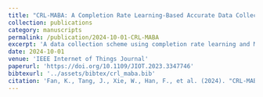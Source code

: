 ```yaml
---
title: "CRL-MABA: A Completion Rate Learning-Based Accurate Data Collection Scheme in Large-Scale Energy Internet"
collection: publications
category: manuscripts
permalink: /publication/2024-10-01-CRL-MABA
excerpt: 'A data collection scheme using completion rate learning and MAB for Energy Internet environments.'
date: 2024-10-01
venue: 'IEEE Internet of Things Journal'
paperurl: 'https://doi.org/10.1109/JIOT.2023.3347746'
bibtexurl: '../assets/bibtex/crl_maba.bib'
citation: 'Fan, K., Tang, J., Xie, W., Han, F., et al. (2024). "CRL-MABA: A Completion Rate Learning-Based Accurate Data Collection Scheme in Large-Scale Energy Internet." <i>IEEE IoT Journal</i>, 11(14), 24400–24413.'
---
```

